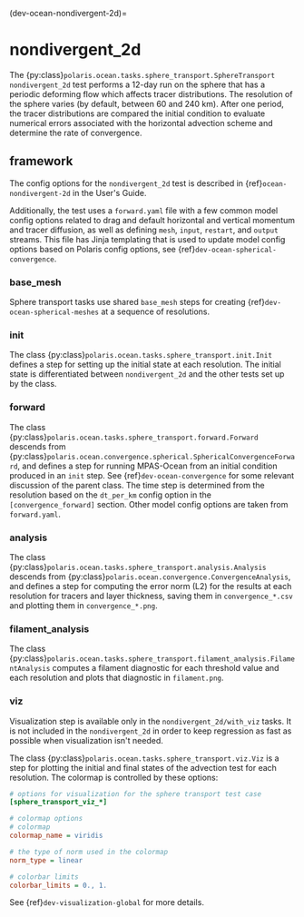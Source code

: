 (dev-ocean-nondivergent-2d)=

# nondivergent_2d

The {py:class}`polaris.ocean.tasks.sphere_transport.SphereTransport`
`nondivergent_2d` test performs a 12-day run on the sphere that has a periodic
deforming flow which affects tracer distributions. The resolution of the
sphere varies (by default, between 60 and 240 km). After one period, the
tracer distributions are compared the initial condition to evaluate numerical
errors associated with the horizontal advection scheme and determine the rate
of convergence.

## framework

The config options for the `nondivergent_2d` test is described in 
{ref}`ocean-nondivergent-2d` in the User's Guide.

Additionally, the test uses a `forward.yaml` file with a few common
model config options related to drag and default horizontal and
vertical momentum and tracer diffusion, as well as defining `mesh`, `input`,
`restart`, and `output` streams.  This file has Jinja templating that is
used to update model config options based on Polaris config options, see
{ref}`dev-ocean-spherical-convergence`.

### base_mesh

Sphere transport tasks use shared `base_mesh` steps for creating
{ref}`dev-ocean-spherical-meshes` at a sequence of resolutions.

### init

The class {py:class}`polaris.ocean.tasks.sphere_transport.init.Init`
defines a step for setting up the initial state at each resolution. The
initial state is differentiated between `nondivergent_2d` and the other tests
set up by the class.

### forward

The class {py:class}`polaris.ocean.tasks.sphere_transport.forward.Forward`
descends from {py:class}`polaris.ocean.convergence.spherical.SphericalConvergenceForward`,
and defines a step for running MPAS-Ocean from an initial condition produced in
an `init` step. See {ref}`dev-ocean-convergence` for some relevant
discussion of the parent class. The time step is determined from the resolution
based on the `dt_per_km` config option in the `[convergence_forward]` 
section.  Other model config options are taken from `forward.yaml`.

### analysis

The class {py:class}`polaris.ocean.tasks.sphere_transport.analysis.Analysis`
descends from
{py:class}`polaris.ocean.convergence.ConvergenceAnalysis`,
and defines a step for computing the error norm (L2) for the results
at each resolution for tracers and layer thickness, saving them in
`convergence_*.csv` and plotting them in `convergence_*.png`.

### filament_analysis

The class {py:class}`polaris.ocean.tasks.sphere_transport.filament_analysis.FilamentAnalysis`
computes a filament diagnostic for each threshold value and each resolution
and plots that diagnostic in `filament.png`.

### viz

Visualization step is available only in the `nondivergent_2d/with_viz`
tasks.  It is not included in the `nondivergent_2d` in order to keep regression
as fast as possible when visualization isn't needed.

The class {py:class}`polaris.ocean.tasks.sphere_transport.viz.Viz`
is a step for plotting the initial and final states of the advection test for
each resolution.  The colormap is controlled by these options:

```cfg
# options for visualization for the sphere transport test case
[sphere_transport_viz_*]

# colormap options
# colormap
colormap_name = viridis

# the type of norm used in the colormap
norm_type = linear

# colorbar limits
colorbar_limits = 0., 1.
```

See {ref}`dev-visualization-global` for more details.
